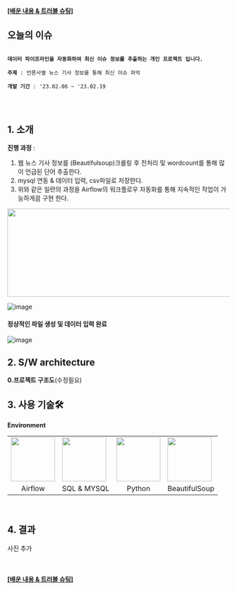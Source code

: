 <h4>
<a target="_blank" href="https://www.notion.so/2c6f5a2112364cc8b6b60e6b6341d70e">
   [배운 내용 & 트러블 슈팅]
</a>
</h4>

## 오늘의 이슈
<pre>
<code>
<b>데이터 파이프라인을 자동화하여 최신 이슈 정보를 추출하는 개인 프로젝트 입니다.</b></br>
<b>주제</b> : 언론사별 뉴스 기사 정보를 통해 최신 이슈 파악 </br>
<b>개발 기간</b> : '23.02.06 ~ '23.02.19</br></br>
</code>
</pre>

## 1. 소개

<b>진행 과정</b> : <br>
1. 웹 뉴스 기사 정보를 (Beautifulsoup)크롤링 후 전처리 및 wordcount를 통해 많이 언급된 단어 추출한다.<br>
2. mysql 연동 & 데이터 입력, csv파일로 저장한다.<br>
3. 위와 같은 일련의 과정을 Airflow의 워크플로우 자동화를 통해 지속적인 작업이 가능하게끔 구현 한다.</br>

<img src="https://user-images.githubusercontent.com/76522430/220214609-db29163c-4895-4946-8a54-c212557a3790.png" width="600" height="200">

![image](https://user-images.githubusercontent.com/76522430/220214818-6bb4f8cb-ea8b-4fa8-908b-8d47a342d0a2.png)


#### 정상적인 파일 생성 및 데이터 입력 완료
![image](https://user-images.githubusercontent.com/76522430/220214659-82620066-032f-410c-83c7-fe6e36d8558e.png)

## 2. S/W architecture

**0.프로젝트 구조도**(수정필요)


## 3. 사용 기술🛠

**Environment**
   <table>
     <tr>
       <td><img src="https://user-images.githubusercontent.com/76522430/219982237-e0b5a7c4-73f3-4274-9ee9-ff8fcb336add.png" width="100" height="100"></td>
       <td><img src="https://user-images.githubusercontent.com/76522430/219982214-47103bf0-af0f-499d-b165-2b725b9b1ff6.png" width="100" height="100"></td>
       <td><img src="https://user-images.githubusercontent.com/76522430/219982269-70d12c5a-2491-4702-9cd4-f95d585918e7.png" width="100" height="100"></td>
       <td><img src="https://user-images.githubusercontent.com/76522430/219982070-a3a427b6-9789-4064-a0ec-070b704cac18.png" width="100" height="100"></td>
     </tr>
     <tr>
       <td align=center>Airflow</td>
       <td align=center>SQL & MYSQL</td>
       <td align=center>Python</td>
       <td align=center>BeautifulSoup</td>
     </tr>
   </table>
<br>

## 4. 결과

사진 추가

<br>

<h4>
<a target="_blank" href="https://www.notion.so/2c6f5a2112364cc8b6b60e6b6341d70e">
   [배운 내용 & 트러블 슈팅]
</a>
</h4>
